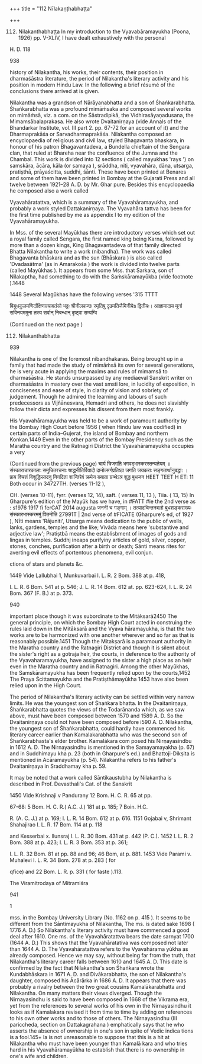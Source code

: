 +++
title = "112 Nīlakaṇṭhabhaṭṭa"

+++

112. Nilakanthabhaṭṭa In my introduction to the Vyavabāramayukha (Poona, 1926) pp. V-XLIV, I have dealt exhaustively with the personal 

H. D. 118 

938 



history of Nilakantha, his works, their contents, their position in dharmaśāstra literature, the period of Nilakantha's literary activity and his position in modern Hindu Law. In the following a brief résumé of the conclusions there arrived at is given. 

Nilakantha was a grandson of Nārāyanabhatta and a son of Śhaṅkarabhatta. Śhaṅkarabhatta was a profound mimāṁsaka and composed several works on mimāṁsā, viz. a com. on the Śāstradipikā, the Vidhirasāyaṇadusana, the Mimamsābalaprakasa. He also wrote Dvaitanirṇaya (vide Annals of the Bhandarkar Institute, vol. III part 2. pp. 67-72 for an account of it) and the Dharmaprakāśa or Sarvadharmaprakāśa. Nilakantha composed an encyclopaedia of religious and civil law, styled Bhagavanta bhaskara, in honour of his patron Bhagavantadeva, a Bundella chieftain of the Sengara clan, that ruled at Bhareha near the confluence of the Jumna and the Chambal. This work is divided into 12 sections ( called mayukhas 'rays ') on samskāra, ācāra, kāla (or samaya ), srāddha, niti, vyavahāra, dāna, utsarga, pratișthā, prāyaścitta, suddhi, śānti. These have been printed at Benares and some of them have been printed in Bombay at the Gujarati Press and all twelve between 1921–28 A. D. by Mr. Ghar pure. Besides this encyclopaedia he composed also a work called 

Vyavahāratattva, which is a summary of the Vyavahāramayukha, and probably a work styled Dattakanirṇaya. The Vyavahāra tattva has been for the first time published by me as appendix I to my edition of the Vyavahāramayukha. 

In Mss. of the several Mayūkhas there are introductory verses which set out a royal family called Sengara, the first named king being Karna, followed by more than a dozen kings, King Bhagavantadeva of that family directed Bhatta Nilakantha to write a work (nibandha). The work was called Bhagavanta bhāskara and as the sun (Bhāskara ) is also called 'Dvadasātma' (as in Amarakośa ) the work is divided into twelve parts (called Mayūkhas ). It appears from some Mss. that Sarkara, son of Nilakaptha, had something to do with the Saṁskāramayūkba (vide footnote ).1448 

1448 Several Magūkhas have the following verses '315 TTTT 

विबुधकुलमणिर्दाक्षिणात्यावतंसो भट्टः श्रीनीलकण्ठः स्मृतिषु दृढमतिजैमिनीयेs द्वितीयः। आज्ञामादाय मूर्ना सविनयममुना तस्य सर्वान् निबन्धान् दृष्ट्वा सम्यग्वि 

(Continued on the next page ) 

112. Nilakanthabhatta 

939 

Nilakantha is one of the foremost nibandhakaras. Being brought up in a family that had made the study of mimāṁsā its own for several generations, he is very acute in applying the maxims and rules of mimamsā to dharmaśāstra. He stands unsurpassed by any mediaeval Sanskrit writer on dharmaśāstra in mastery over the vast smsti lore, in lucidity of exposition, in conciseness and ease of style, in clarity of vision and sobriety of judgement. Though he admired the learning and labours of such predecessors as Vijñānesvara, Hemadri and others, he does not slavishly follow their dicta and expresses his dissent from them most frankly. 

His Vyavahāramayukha was held to be a work of paramount authority by the Bombay High Court before 1956 ( when Hindu law was codified) in certain parts of India–Gujerat, the island of Bombay and northern Konkan.1449 Even in the other parts of the Bombay Presidency such as the Maratha country and the Ratnagiri District the Vyavahāramayukha occupies a very 

(Continued from the previous page) चार्य त्रिजगति भगवद्भास्करस्तन्यतेयम् ॥ संस्काराचारकालाः समुचितरचनाः श्राद्धनीतिर्विवादो दानोत्सर्गप्रतिष्ठा जगति जयकराः सङ्गतार्थानुबद्धा: । प्राय श्चित्तं विशुद्धिस्तदनु निगदिता शान्तिरेवं क्रमेण ख्याता ग्रन्थेऽत्र शुद्ध बुधजन HEET TEET H ET: 11 Both occur in 34727TH. (verses 11-12 ), 

CH. (verses 10-11), fyrr. (verses 12, 14), saft. ( verses 11, 13 ), Tiia. ( 13, 15) In Gharpure's edition of the Mayūk has we have, in \#FATT \#ie the 2nd verse as : s1976 1917 fi ferCAT 2014 augusta जननी च गङ्गाम् । तत्यादचिन्तनबलो बुधशङ्कराख्यः संस्कारभास्करममुं वितनोति 27991T | 2nd verse of \#FICATE (Gharpure's ed, of 1927 ), Nīti means 'Rājuniti', Utsarga means dedication to the public of wells, lanks, gardens, temples and the like; Vivāda means here 'substantive and adjective law'; Pratiṣtbā means the establisbment of images of gods and lingas in temples. Suddhj ineaps purifyiny articles of gold, silver, copper, stones, conches, purification after a birth or death; Sānti means rites for averting evil effects of portentous phenomena, evil conjun. 

ctions of stars and planets &c. 

1449 Vide Lallubhai 1, Munkuvarbai I. L. R. 2 Bom. 388 at p. 418, 

I. L. R. 6 Bom. 541 at p. 546; J. L. R. 14 Bom. 612 at. pp. 623-624, I. L. R. 24 Bom. 367 (F. B.) at p. 373. 

940 



important place though it was subordinate to the Mitāksarā2450 The general principle, on which the Bombay High Court acted in construing the rules laid down in the Mitāksarā and the Vyava hāramayukha, is that the two works are to be harmonized with one another wherever and so far as that is reasonably possible.1451 Though the Mitakṣarā is a paramount authority in the Maratha country and the Ratnagiri District and though it is silent about the sister's right as a gotraja heir, the courts, in deference to the authority of the Vyavaharamayukha, have assigned to the sister a high place as an heir even in the Maratha country and in Ratnagiri. Among the other Mayūkhas, the Samskāramayukha has been frequently relied upon by the courts,1452 The Praya Ścittamayukha and the Pratiṣthāmayūkha 1453 have also been relied upon in the High Court. 

The period of Nilakantha's literary activity can be settled within very narrow limits. He was the youngest son of Śhaṅkara bhatta. In the Dvaitanirṇaya, Śhaṅkarabhatta quotes the views of the Todarānanda which, as we saw above, must have been composed between 1570 and 1589 A. D. So the Dvaitanirṇaya could not have been composed before i590 A. D. Nilakantha, the youngest son of Śhaṅkarabhatta, could hardly have commenced his literary career earlier than Kamalakarabhatta who was the second son of Śhaṅkarabhasta's elder brother. Kamalākara com posed his Nirṇayasindbu in 1612 A. D. The Nirnayasindhu is mentioned in the Samayamayakha (p. 67) and in Suddhimayu kha p. 23 (both in Gharpure's ed.) and Bhattoji-Dikṣita is mentioned in Acāramayukha (p. 54). Nilakantha refers to his father's Dvaitanirṇaya in Sraddhamay kha p. 59. 

It may be noted that a work called Sāntikaustubha by Nilakantha is described in Prof. Devasthali's Cat. of the Sanskrit 

1450 Vide Krishnaji v Pandurany 12 Bom. H. C. R. 65 at pp. 

67-68: 5 Bom. H. C. R.( A.C. J.) 181 at p. 185; 7 Boin. H.C. 

R. (A. C. J.) at p. 169; I. L. R. 14 Bom. 612 at p. 616. 1151 Gojabai v, Shrimant Shahajirao I. L. R. 17 Bom. 114 at p. 118 

and Kesserbai x. Ilunsraj I. L. R. 30 Bom. 431 at p. 442 (P. C.). 1452 I. L. R. 2 Bom. 388 at p. 423; I. L. R. 3 Bom. 353 at p. 361; 

I. L. R. 32 Bom. 81 at pp. 88 and 96; 46 Bom, at p. 881. 1453 Vide Parami v. Muhalevi I. L. R. 34 Bom. 278 at p. 283 ( for 

qfice) and 22 Bom. L. R. p. 331 ( for faste ).113. 

The Viramitrodaya of Mitramiśra 

941 

1 

mss. in the Bombay University Library (No. 1162 on p. 415 ). It seems to be different from the Sāntimayukha of Nilakantha, The ms. is dated sake 1698 ( 1776 A. D.) So Nilakantha's literary activity must have commenced a good deal after 1610. One ms. of the Vyavahāratattva bears the date sarnyat 1700 (1644 A. D.) This shows that the Vyavahāratativa was composed not later than 1644 A. D. The Vyavahāratattva refers to the Vyavahārama yūkha as already composed. Hence we may say, without being far from the truth, that Nilakantha's literary career falls between 1610 and 1645 A. D. This date is confirmed by the fact that Nilakantha's son Śhaṅkara wrote the Kundabhāskara in 1671 A. D. and Divākarabhatta, the son of Nilakantha's daughter, composed his Ācārārka in 1686 A. D. It appears that there was probably a rivalry between the two great cousins Kamalākarabhatta and Nilakantha. On many matters their views diverged. Though the Nirnayasindhu is said to have been composed in 1668 of the Vikrama era, yet from the references to several works of his own in the Nirnayasindhu it looks as if Kamalakara revised it from time to time by adding on references to his own other works and to those of others. The Nirnayasindhu (III pariccheda, section on Dattakagrahana ) emphatically says that he who asserts the absence of ownership in one's son in spite of Vedic indica tions is a fool.145+ la is not unreasonable to suppose that this is a hit at Nilakantha who must have been younger than Kamalā kara and who tries hard in his Vyavahāramayūkha to establish that there is no ownership in one's wife and children. 
